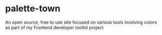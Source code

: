 # palette-town
An open source, free to use site focused on various tools involving colors as part of my Frontend developer toolkit project

